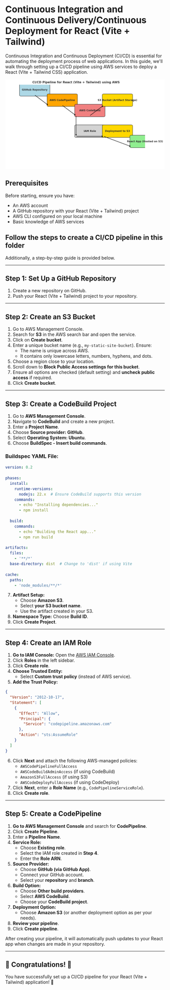 # Continuous Integration and Continuous Delivery/Continuous Deployment for React (Vite + Tailwind)

Continuous Integration and Continuous Deployment (CI/CD) is essential for automating the deployment process of web applications. In this guide, we'll walk through setting up a CI/CD pipeline using AWS services to deploy a React (Vite + Tailwind CSS) application.

![CI/CD ](CI_CD-Diagram.png)
## Prerequisites

Before starting, ensure you have:
- An AWS account
- A GitHub repository with your React (Vite + Tailwind) project
- AWS CLI configured on your local machine
- Basic knowledge of AWS services

## Follow the steps to create a CI/CD pipeline in this folder
Additionally, a step-by-step guide is provided below.

---

## Step 1: Set Up a GitHub Repository

1. Create a new repository on GitHub.
2. Push your React (Vite + Tailwind) project to your repository.

---

## Step 2: Create an S3 Bucket

1. Go to AWS Management Console.
2. Search for **S3** in the AWS search bar and open the service.
3. Click on **Create bucket**.
4. Enter a unique bucket name (e.g., `my-static-site-bucket`). Ensure:
   - The name is unique across AWS.
   - It contains only lowercase letters, numbers, hyphens, and dots.
5. Choose a region close to your location.
6. Scroll down to **Block Public Access settings for this bucket**.
7. Ensure all options are checked (default setting) and **uncheck public access** if required.
8. Click **Create bucket**.

---

## Step 3: Create a CodeBuild Project

1. Go to **AWS Management Console**.
2. Navigate to **CodeBuild** and create a new project.
3. Enter a **Project Name**.
4. Choose **Source provider: GitHub**.
5. Select **Operating System: Ubuntu**.
6. Choose **BuildSpec - Insert build commands**.

### Buildspec YAML File:

```yaml
version: 0.2

phases:
  install:
    runtime-versions:
      nodejs: 22.x  # Ensure CodeBuild supports this version
    commands:
      - echo "Installing dependencies..."
      - npm install

  build:
    commands:
      - echo "Building the React app..."
      - npm run build

artifacts:
  files:
    - '**/*'
  base-directory: dist  # Change to 'dist' if using Vite

cache:
  paths:
    - 'node_modules/**/*'
```

7. **Artifact Setup:**
   - Choose **Amazon S3**.
   - Select **your S3 bucket name**.
   - Use the artifact created in your S3.
8. **Namespace Type:** Choose **Build ID**.
9. Click **Create Project**.

---

## Step 4: Create an IAM Role

1. **Go to IAM Console:** Open the [AWS IAM Console](https://console.aws.amazon.com/iam/).
2. Click **Roles** in the left sidebar.
3. Click **Create role**.
4. **Choose Trusted Entity:**
   - Select **Custom trust policy** (instead of AWS service).
5. **Add the Trust Policy:**

```json
{
  "Version": "2012-10-17",
  "Statement": [
    {
      "Effect": "Allow",
      "Principal": {
        "Service": "codepipeline.amazonaws.com"
      },
      "Action": "sts:AssumeRole"
    }
  ]
}
```

6. Click **Next** and attach the following AWS-managed policies:
   - `AWSCodePipelineFullAccess`
   - `AWSCodeBuildAdminAccess` (if using CodeBuild)
   - `AmazonS3FullAccess` (if using S3)
   - `AWSCodeDeployFullAccess` (if using CodeDeploy)
7. Click **Next**, enter a **Role Name** (e.g., `CodePipelineServiceRole`).
8. Click **Create role**.

---

## Step 5: Create a CodePipeline

1. **Go to AWS Management Console** and search for **CodePipeline**.
2. Click **Create Pipeline**.
3. Enter a **Pipeline Name**.
4. **Service Role:**
   - Choose **Existing role**.
   - Select the IAM role created in **Step 4**.
   - Enter the **Role ARN**.
5. **Source Provider:**
   - Choose **GitHub (via GitHub App)**.
   - Connect your GitHub account.
   - Select your **repository** and **branch**.
6. **Build Option:**
   - Choose **Other build providers**.
   - Select **AWS CodeBuild**.
   - Choose your **CodeBuild project**.
7. **Deployment Option:**
   - Choose **Amazon S3** (or another deployment option as per your needs).
8. **Review your pipeline**.
9. Click **Create pipeline**.

After creating your pipeline, it will automatically push updates to your React app when changes are made in your repository.

---

## 🎉 Congratulations! 🎉
You have successfully set up a CI/CD pipeline for your React (Vite + Tailwind) application! 🚀

